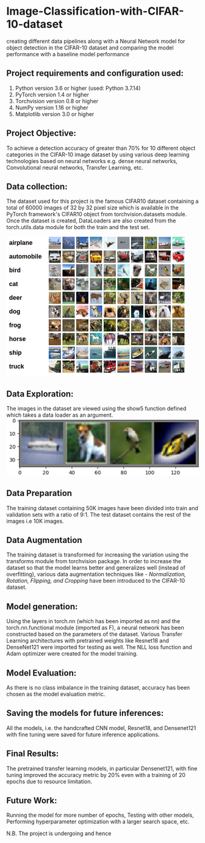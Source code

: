 # Image-Classification-with-CIFAR-10-dataset
creating different data pipelines along with a Neural Network model for object detection in the CIFAR-10 dataset and comparing the model performance with a baseline model performance 

## Project requirements and configuration used:
1) Python version 3.6 or higher (used: Python 3.7.14)
2) PyTorch version 1.4 or higher 
3) Torchvision version 0.8 or higher 
4) NumPy version 1.16 or higher 
5) Matplotlib version 3.0 or higher 

## Project Objective: 
To achieve a detection accuracy of greater than 70% for 10 different object categories in the CIFAR-10 image dataset by using various deep learning technologies based on neural networks e.g. dense neural networks, Convolutional neural networks, Transfer Learning, etc.

## Data collection:
The dataset used for this project is the famous CIFAR10 dataset containing a total of 60000 images of 32 by 32 pixel size which is available in the PyTorch framework's CIFAR10 object from torchvision.datasets module.
Once the dataset is created, DataLoaders are also created from the torch.utils.data module for both the train and the test set.

![CIFAR data](https://github.com/SohamBera16/Image-Classification-with-CIFAR-10-dataset/blob/main/cifar10.png)

## Data Exploration: 
The images in the dataset are viewed using the show5 function defined which takes a data loader as an argument. ![cifar sample](https://github.com/SohamBera16/Image-Classification-with-CIFAR-10-dataset/blob/main/cifar10%20data.png)

## Data Preparation
The training dataset containing 50K images have been divided into train and validation sets with a ratio of 9:1. The test dataset contains the rest of the images i.e 10K images.

## Data Augmentation
The training dataset is transformed for increasing the variation using the transforms module from torchvision package. In order to increase the dataset so that the model learns better and generalizes well (instead of overfitting),  various data augmentation techniques like - _Normalization, Rotation, Flipping, and Cropping_ have been introduced to the CIFAR-10 dataset. 

## Model generation:
Using the layers in torch.nn (which has been imported as nn) and the torch.nn.functional module (imported as F), a neural network has been constructed based on the parameters of the dataset.  Various Transfer Learning architectures with pretrained weights like Resnet18 and DenseNet121 were imported for testing as well. The NLL loss function and Adam optimizer were created for the model training. 

## Model Evaluation:
As there is no class imbalance in the training dataset, accuracy has been chosen as the model evaluation metric. 

## Saving the models for future inferences:
All the models, i.e. the handcrafted CNN model, Resnet18, and Densenet121 with fine tuning were saved for future inference applications.

## Final Results:
The pretrained transfer learning models, in particular Densenet121, with fine tuning improved the accuracy metric by 20% even with a training of 20 epochs due to resource limitation. 

## Future Work:
Running the model for more number of epochs, Testing with other models, Performing hyperparameter optimization with a larger search space, etc.

N.B. The project is undergoing and hence 

